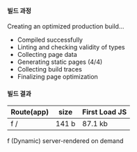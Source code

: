 #### 빌드 과정  
Creating an optimized production build...  
  - Compiled successfully
  - Linting and checking validity of types
  - Collecting page data
  - Generating static pages (4/4)
  - Collecting build traces
  - Finalizing page optimization

#### 빌드 결과  
| Route(app)                              	| size    	| First Load JS 	|
|-----------------------------------------	|---------	|---------------	|
| f /                                      	| 141 b   	| 87.1 kb       	|  

f (Dynamic)  server-rendered on demand
